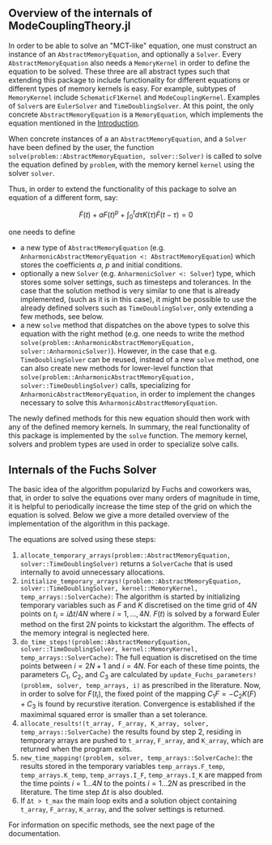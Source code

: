 ## Overview of the internals of ModeCouplingTheory.jl

In order to be able to solve an "MCT-like" equation, one must construct an instance of an `AbstractMemoryEquation`, and optionally a `Solver`. Every `AbstractMemoryEquation` also needs a `MemoryKernel` in order to define the equation to be solved. These three are all abstract types such that extending this package to include functionality for different equations or different types of memory kernels is easy. For example, subtypes of `MemoryKernel` include `SchematicF1Kernel` and `ModeCouplingKernel`. Examples of `Solver`s are `EulerSolver` and `TimeDoublingSolver`. At this point, the only concrete `AbstractMemoryEquation` is a `MemoryEquation`, which implements the equation mentioned in the [Introduction](https://ilianpihlajamaa.github.io/ModeCouplingTheory.jl/dev/index.html). 

When concrete instances of a an `AbstractMemoryEquation`, and a `Solver` have been defined by the user, the function `solve(problem::AbstractMemoryEquation, solver::Solver)` is called to solve the equation defined by `problem`, with the memory kernel `kernel` using the solver `solver`. 

Thus, in order to extend the functionality of this package to solve an equation of a different form, say:

$$\dot{F}(t) + a F(t)^p + \int_0^td\tau K(\tau)\dot{F}(t-\tau) = 0$$

one needs to define 
* a new type of `AbstractMemoryEquation` (e.g. `AnharmonicAbstractMemoryEquation <: AbstractMemoryEquation`) which stores the coefficients $a$, $p$ and initial conditions.
* optionally a new `Solver` (e.g. `AnharmonicSolver <: Solver`) type, which stores some solver settings, such as timesteps and tolerances. In the case that the solution method is very similar to one that is already implemented, (such as it is in this case), it might be possible to use the already defined solvers such as `TimeDoublingSolver`, only extending a few methods, see below. 
* a new `solve` method that dispatches on the above types to solve this equation with the right method (e.g. one needs to write the method `solve(problem::AnharmonicAbstractMemoryEquation, solver::AnharmonicSolver)`). However, in the case that e.g. `TimeDoublingSolver` can be reused, instead of a new `solve` method, one can also create new methods for lower-level function that `solve(problem::AnharmonicAbstractMemoryEquation, solver::TimeDoublingSolver)` calls, specializing for `AnharmonicAbstractMemoryEquation`, in order to implement the changes necessary to solve this `AnharmonicAbstractMemoryEquation`.

The newly defined methods for this new equation should then work with any of the defined memory kernels. In summary, the real functionality of this package is implemented by the `solve` function. The memory kernel, solvers and problem types are used in order to specialize solve calls.

## Internals of the Fuchs Solver

The basic idea of the algorithm popularizd by Fuchs and coworkers was, that, in order to solve the equations over many orders of magnitude in time, it is helpful to periodically increase the time step of the grid on which the equation is solved. Below we give a more detailed overview of the implementation of the algorithm in this package.

The equations are solved using these steps:
1. `allocate_temporary_arrays(problem::AbstractMemoryEquation, solver::TimeDoublingSolver)` returns a `SolverCache` that is used internally to avoid unnecessary allocations.
2. `initialize_temporary_arrays!(problem::AbstractMemoryEquation, solver::TimeDoublingSolver, kernel::MemoryKernel, temp_arrays::SolverCache)`: The algorithm is started by initializing temporary variables such as $F$ and $K$ discretised on the time grid of $4N$ points on $t_i = i\Delta t/4N$ where $i = 1,\ldots,4N$. $F(t)$ is solved by a forward Euler method on the first $2N$ points to kickstart the algorithm. The effects of the memory integral is neglected here. 
3. `do_time_steps!(problem::AbstractMemoryEquation, solver::TimeDoublingSolver, kernel::MemoryKernel, temp_arrays::SolverCache)`: The full equation is discretised on the time points between $i=2N+1$ and $i=4N$. For each of these time points, the parameters $C_1$, $C_2$, and $C_3$ are calculated by `update_Fuchs_parameters!(problem, solver, temp_arrays, i)` as prescribed in the literature. Now, in order to solve for $F(t_i)$, the fixed point of the mapping $C_1 F  = -C_2 K(F) + C_3$ is found by recurstive iteration. Convergence is established if the maximimal squared error is smaller than a set tolerance.
4. `allocate_results!(t_array, F_array, K_array, solver, temp_arrays::SolverCache)` the results found by step 2, residing in temporary arrays are pushed to `t_array`, `F_array`, and `K_array`, which are returned when the program exits.
5. `new_time_mapping!(problem, solver, temp_arrays::SolverCache)`: the results stored in the temporary variables `temp_arrays.F_temp`, `temp_arrays.K_temp`, `temp_arrays.I_F`, `temp_arrays.I_K` are mapped from the time points $i=1\ldots4N$ to the points $i=1\ldots2N$ as prescribed in the literature. The time step $\Delta t$ is also doubled.
6. If `Δt > t_max` the main loop exits and a solution object containing `t_array`, `F_array`, `K_array`, and the solver settings is returned. 

For information on specific methods, see the next page of the documentation.